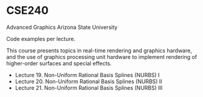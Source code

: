 # CSE240
Advanced Graphics
Arizona State University

Code examples per lecture.

This course presents topics in real-time rendering and graphics hardware, and the use of graphics processing unit hardware to implement rendering of higher-order surfaces and special effects.

<ul>
  <li>Lecture 19. Non-Uniform Rational Basis Splines (NURBS) I</li>
  <li>Lecture 20. Non-Uniform Rational Basis Splines (NURBS) II</li>
  <li>Lecture 21. Non-Uniform Rational Basis Splines (NURBS) III</li>
</ul>
